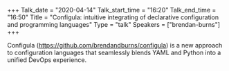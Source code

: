 +++
Talk_date = "2020-04-14"
Talk_start_time = "16:20"
Talk_end_time = "16:50"
Title = "Configula: intuitive integrating of declarative configuration and programming languages"
Type = "talk"
Speakers = ["brendan-burns"]
+++

Configula (https://github.com/brendandburns/configula) is a new approach to configuration languages that seamlessly blends YAML and Python into a unified DevOps experience.
